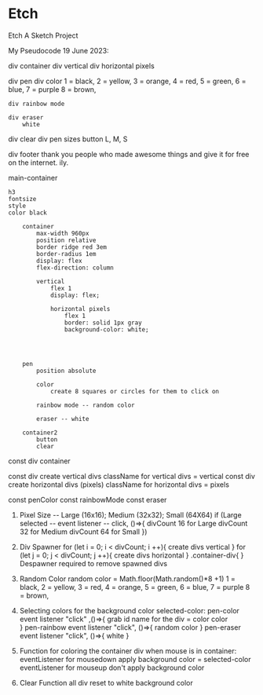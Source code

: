 # Etch
Etch A Sketch Project


My Pseudocode 19 June 2023:

<!-- HTML -->
div container
    div vertical
        div horizontal pixels

div pen
    div color
        1 = black, 
        2 = yellow, 
        3 = orange,
        4 = red, 
        5 = green,
        6 = blue, 
        7 = purple
        8 = brown, 

    div rainbow mode

    div eraser
        white

div clear
div pen sizes
    button L, M, S

div footer 
    thank you people who made awesome things and give it for free on the internet. ily.
<!-- CSS -->

main-container


    h3
    fontsize
    style
    color black

        container
            max-width 960px
            position relative
            border ridge red 3em
            border-radius 1em
            display: flex
            flex-direction: column

            vertical
                flex 1
                display: flex;

                horizontal pixels
                    flex 1
                    border: solid 1px gray
                    background-color: white;




        pen
            position absolute

            color
                create 8 squares or circles for them to click on

            rainbow mode -- random color

            eraser -- white

        container2
            button
            clear

<!-- JS -->
const div container

const div create vertical divs
className for vertical divs = vertical
const div create horizontal divs (pixels)
className for horizontal divs = pixels

const penColor 
const rainbowMode
const eraser 

1. Pixel Size -- Large (16x16); Medium (32x32); Small (64X64)
    if (Large selected -- event listener -- click, ()=>{
        divCount 16 for Large
        divCount 32 for Medium
        divCount 64 for Small
    })

2. Div Spawner
        for (let i = 0; i < divCount; i ++){
            create divs vertical
        } 
        for (let j = 0; j < divCount; j ++){
            create divs horizontal
        }
        .container-div{
} 
Despawner required to remove spawned divs



3. Random Color
    random color = Math.floor(Math.random()*8 +1) 
        1 = black, 
        2 = yellow, 
        3 = red, 
        4 = orange, 
        5 = green,
        6 = blue, 
        7 = purple
        8 = brown, 

4. Selecting colors for the background color
    selected-color: 
    pen-color event listener "click" ,()=>{
        grab id name for the div = color
        color        
    }
    pen-rainbow event listener "click", ()=>{
        random color
    }
    pen-eraser event listener "click", ()=>{
        white
    }

5. Function for coloring the container div
    when mouse is in container:
    eventListener for mousedown
        apply background color = selected-color
    eventListener for mouseup
        don't apply background color

6. Clear Function
    all div reset to white background color
        
